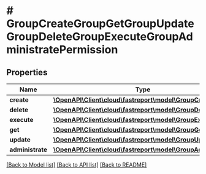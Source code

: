 # # GroupCreateGroupGetGroupUpdateGroupDeleteGroupExecuteGroupAdministratePermission

## Properties

Name | Type | Description | Notes
------------ | ------------- | ------------- | -------------
**create** | [**\OpenAPI\Client\cloud\fastreport\model\GroupCreate**](GroupCreate.md) |  | [optional]
**delete** | [**\OpenAPI\Client\cloud\fastreport\model\GroupDelete**](GroupDelete.md) |  | [optional]
**execute** | [**\OpenAPI\Client\cloud\fastreport\model\GroupExecute**](GroupExecute.md) |  | [optional]
**get** | [**\OpenAPI\Client\cloud\fastreport\model\GroupGet**](GroupGet.md) |  | [optional]
**update** | [**\OpenAPI\Client\cloud\fastreport\model\GroupUpdate**](GroupUpdate.md) |  | [optional]
**administrate** | [**\OpenAPI\Client\cloud\fastreport\model\GroupAdministrate**](GroupAdministrate.md) |  | [optional]

[[Back to Model list]](../../README.md#models) [[Back to API list]](../../README.md#endpoints) [[Back to README]](../../README.md)
